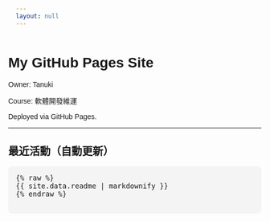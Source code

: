 ```yaml
---
layout: null
---
```


<!DOCTYPE html>
<html>
<head>
  <meta charset="utf-8">
  <title>DevOps Pages Lab</title>
  <style>
    body { font-family: Arial, sans-serif; margin: 40px; }
    pre { background: #f4f4f4; padding: 15px; border-radius: 8px; }
  </style>
</head>
<body>
  <h1>My GitHub Pages Site</h1>
  <p>Owner: Tanuki</p>
  <p>Course: 軟體開發維運</p>
  <p>Deployed via GitHub Pages.</p>

  <hr>

  <h2>最近活動（自動更新）</h2>
  <pre>
{% raw %}
{{ site.data.readme | markdownify }}
{% endraw %}
  </pre>
</body>
</html>
